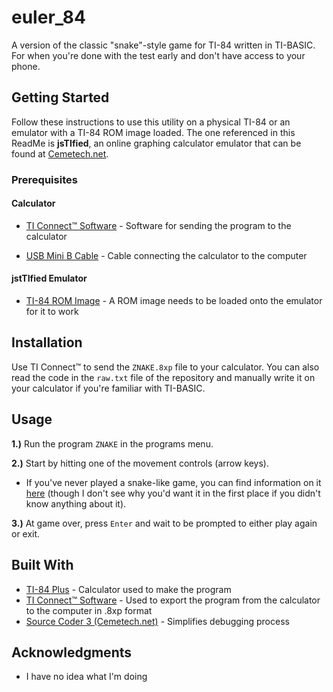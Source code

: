 # euler_84

A version of the classic "snake"-style game for TI-84 written in TI-BASIC. For when you're done with the test early and don't have access to your phone.

## Getting Started

Follow these instructions to use this utility on a physical TI-84 or an emulator with a TI-84 ROM image loaded. The one referenced in this ReadMe is **jsTIfied**, an online graphing calculator emulator that can be found at [Cemetech.net](https://www.cemetech.net/projects/jstified/).

### Prerequisites

#### Calculator

* [TI Connect™ Software](https://education.ti.com/en/software/details/en/B59F6C83468C4574ABFEE93D2BC3F807/swticonnectsoftware) - Software for sending the program to the calculator

* [USB Mini B Cable](https://images-na.ssl-images-amazon.com/images/I/71570Bmv81L._SX355_.jpg) - Cable connecting the calculator to the computer

#### jstTIfied Emulator

* [TI-84 ROM Image](https://www.ticalc.org/programming/emulators/romdump.html) - A ROM image needs to be loaded onto the emulator for it to work

## Installation

Use TI Connect™ to send the `ZNAKE.8xp` file to your calculator. You can also read the code in the `raw.txt` file of the repository and manually write it on your calculator if you're familiar with TI-BASIC.

## Usage

**1.)** Run the program `ZNAKE` in the programs menu.

**2.)** Start by hitting one of the movement controls (arrow keys).
  * If you've never played a snake-like game, you can find information on it [here](https://en.wikipedia.org/wiki/Snake_(video_game_genre)) (though I don't see why you'd want it in the first place if you didn't know anything about it).
  
**3.)** At game over, press `Enter` and wait to be prompted to either play again or exit.

## Built With

* [TI-84 Plus](https://education.ti.com/en/products/calculators/graphing-calculators/ti-84-plus) - Calculator used to make the program
* [TI Connect™ Software](https://education.ti.com/en/software/details/en/B59F6C83468C4574ABFEE93D2BC3F807/swticonnectsoftware) - Used to export the program from the calculator to the computer in .8xp format
* [Source Coder 3 (Cemetech.net)](https://www.cemetech.net/sc/) - Simplifies debugging process

## Acknowledgments

* I have no idea what I'm doing

